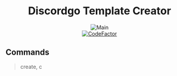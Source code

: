 <div align="center">

# Discordgo Template Creator

<img src="https://cdn.discordapp.com/attachments/973971058451419186/984079145652854804/unknown.png" alt="Main" />
<br />
<a href="https://www.codefactor.io/repository/github/benerenla/discordgocreator"><img src="https://www.codefactor.io/repository/github/benerenla/discordgocreator/badge" alt="CodeFactor" /></a>

</div>

## Commands

> create, c
